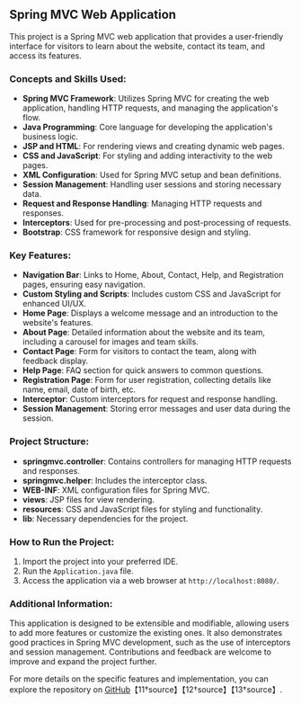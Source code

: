 ## Spring MVC Web Application

This project is a Spring MVC web application that provides a user-friendly interface for visitors to learn about the website, contact its team, and access its features.

### Concepts and Skills Used:
- **Spring MVC Framework**: Utilizes Spring MVC for creating the web application, handling HTTP requests, and managing the application's flow.
- **Java Programming**: Core language for developing the application's business logic.
- **JSP and HTML**: For rendering views and creating dynamic web pages.
- **CSS and JavaScript**: For styling and adding interactivity to the web pages.
- **XML Configuration**: Used for Spring MVC setup and bean definitions.
- **Session Management**: Handling user sessions and storing necessary data.
- **Request and Response Handling**: Managing HTTP requests and responses.
- **Interceptors**: Used for pre-processing and post-processing of requests.
- **Bootstrap**: CSS framework for responsive design and styling.

### Key Features:
- **Navigation Bar**: Links to Home, About, Contact, Help, and Registration pages, ensuring easy navigation.
- **Custom Styling and Scripts**: Includes custom CSS and JavaScript for enhanced UI/UX.
- **Home Page**: Displays a welcome message and an introduction to the website's features.
- **About Page**: Detailed information about the website and its team, including a carousel for images and team skills.
- **Contact Page**: Form for visitors to contact the team, along with feedback display.
- **Help Page**: FAQ section for quick answers to common questions.
- **Registration Page**: Form for user registration, collecting details like name, email, date of birth, etc.
- **Interceptor**: Custom interceptors for request and response handling.
- **Session Management**: Storing error messages and user data during the session.

### Project Structure:
- **springmvc.controller**: Contains controllers for managing HTTP requests and responses.
- **springmvc.helper**: Includes the interceptor class.
- **WEB-INF**: XML configuration files for Spring MVC.
- **views**: JSP files for view rendering.
- **resources**: CSS and JavaScript files for styling and functionality.
- **lib**: Necessary dependencies for the project.

### How to Run the Project:
1. Import the project into your preferred IDE.
2. Run the `Application.java` file.
3. Access the application via a web browser at `http://localhost:8080/`.

### Additional Information:
This application is designed to be extensible and modifiable, allowing users to add more features or customize the existing ones. It also demonstrates good practices in Spring MVC development, such as the use of interceptors and session management. Contributions and feedback are welcome to improve and expand the project further.

For more details on the specific features and implementation, you can explore the repository on [GitHub](https://github.com/kutkarshh/springmvc)【11†source】【12†source】【13†source】.
